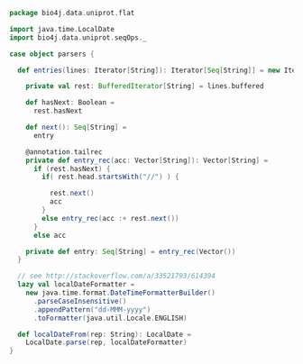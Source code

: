 
```scala
package bio4j.data.uniprot.flat

import java.time.LocalDate
import bio4j.data.uniprot.seqOps._

case object parsers {

  def entries(lines: Iterator[String]): Iterator[Seq[String]] = new Iterator[Seq[String]] {

    private val rest: BufferedIterator[String] = lines.buffered

    def hasNext: Boolean =
      rest.hasNext

    def next(): Seq[String] =
      entry

    @annotation.tailrec
    private def entry_rec(acc: Vector[String]): Vector[String] =
      if (rest.hasNext) {
        if( rest.head.startsWith("//") ) {

          rest.next()
          acc
        }
        else entry_rec(acc :+ rest.next())
      }
      else acc

    private def entry: Seq[String] = entry_rec(Vector())
  }

  // see http://stackoverflow.com/a/33521793/614394
  lazy val localDateFormatter =
    new java.time.format.DateTimeFormatterBuilder()
      .parseCaseInsensitive()
      .appendPattern("dd-MMM-yyyy")
      .toFormatter(java.util.Locale.ENGLISH)

  def localDateFrom(rep: String): LocalDate =
    LocalDate.parse(rep, localDateFormatter)
}

```




[test/scala/lines.scala]: ../../../test/scala/lines.scala.md
[test/scala/testData.scala]: ../../../test/scala/testData.scala.md
[test/scala/FlatFileEntry.scala]: ../../../test/scala/FlatFileEntry.scala.md
[test/scala/EntryParsingSpeed.scala]: ../../../test/scala/EntryParsingSpeed.scala.md
[test/scala/FileReadSpeed.scala]: ../../../test/scala/FileReadSpeed.scala.md
[test/scala/SeqOps.scala]: ../../../test/scala/SeqOps.scala.md
[main/scala/entry.scala]: ../entry.scala.md
[main/scala/flat/SequenceData.scala]: SequenceData.scala.md
[main/scala/flat/KW.scala]: KW.scala.md
[main/scala/flat/ID.scala]: ID.scala.md
[main/scala/flat/RC.scala]: RC.scala.md
[main/scala/flat/DT.scala]: DT.scala.md
[main/scala/flat/Entry.scala]: Entry.scala.md
[main/scala/flat/GN.scala]: GN.scala.md
[main/scala/flat/parsers.scala]: parsers.scala.md
[main/scala/flat/RG.scala]: RG.scala.md
[main/scala/flat/DR.scala]: DR.scala.md
[main/scala/flat/OG.scala]: OG.scala.md
[main/scala/flat/RL.scala]: RL.scala.md
[main/scala/flat/SQ.scala]: SQ.scala.md
[main/scala/flat/PE.scala]: PE.scala.md
[main/scala/flat/OS.scala]: OS.scala.md
[main/scala/flat/CC.scala]: CC.scala.md
[main/scala/flat/OX.scala]: OX.scala.md
[main/scala/flat/OH.scala]: OH.scala.md
[main/scala/flat/RN.scala]: RN.scala.md
[main/scala/flat/DE.scala]: DE.scala.md
[main/scala/flat/RA.scala]: RA.scala.md
[main/scala/flat/RX.scala]: RX.scala.md
[main/scala/flat/FT.scala]: FT.scala.md
[main/scala/flat/AC.scala]: AC.scala.md
[main/scala/flat/RP.scala]: RP.scala.md
[main/scala/flat/lineTypes.scala]: lineTypes.scala.md
[main/scala/flat/RT.scala]: RT.scala.md
[main/scala/seqOps.scala]: ../seqOps.scala.md